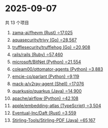 # 2025-09-07

共 13 个项目

<!-- BEGIN GITHUB -->
<!-- 最后更新时间 2025-09-07 10:20:37 +0800 -->
1. [zama-ai/fhevm (Rust) ⭐17,025](https://github.com/zama-ai/fhevm)
1. [aquasecurity/trivy (Go) ⭐28,567](https://github.com/aquasecurity/trivy)
1. [trufflesecurity/trufflehog (Go) ⭐20,908](https://github.com/trufflesecurity/trufflehog)
1. [rails/rails (Ruby) ⭐57,460](https://github.com/rails/rails)
1. [microsoft/BitNet (Python) ⭐21,554](https://github.com/microsoft/BitNet)
1. [coleam00/ottomator-agents (Python) ⭐3,883](https://github.com/coleam00/ottomator-agents)
1. [emcie-co/parlant (Python) ⭐9,119](https://github.com/emcie-co/parlant)
1. [mack-a/v2ray-agent (Shell) ⭐17,076](https://github.com/mack-a/v2ray-agent)
1. [quarkusio/quarkus (Java) ⭐14,900](https://github.com/quarkusio/quarkus)
1. [apache/airflow (Python) ⭐42,108](https://github.com/apache/airflow)
1. [apple/embedding-atlas (TypeScript) ⭐3,504](https://github.com/apple/embedding-atlas)
1. [Eventual-Inc/Daft (Rust) ⭐3,559](https://github.com/Eventual-Inc/Daft)
1. [Stirling-Tools/Stirling-PDF (Java) ⭐65,167](https://github.com/Stirling-Tools/Stirling-PDF)
<!-- END GITHUB -->